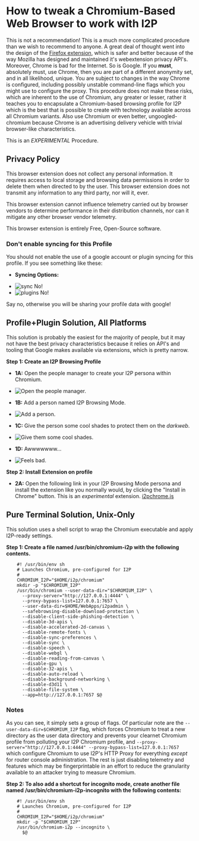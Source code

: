 How to tweak a Chromium-Based Web Browser to work with I2P
==========================================================

This is not a recommendation! This is a much more complicated procedure than
we wish to recommend to anyone. A great deal of thought went into the design of
the [Firefox extension](https://eyedeekay.github.io/I2P-in-Private-Browsing-Mode-Firefox/),
which is safer and better because of the way Mozilla has designed and maintained
it's webextension privacy API's. Moreover, Chrome is bad for the Internet. So is
Google. If you **must**, absolutely must, use Chrome, then you are part of a
different anonymity set, and in all likelihood, unique. You are subject to
changes in the way Chrome is configured, including possibly unstable
command-line flags which you might use to configure the proxy. This procedure
does not make these risks, which are inherent to the use of Chromium, any
greater or lesser, rather it teaches you to encapsulate a Chromium-based
browsing profile for I2P which is the best that is possible to create with
technology available across all Chromium variants. Also use Chromium or even
better, ungoogled-chromium because Chrome is an advertising delivery vehicle
with trivial browser-like characteristics.

This is an *EXPERIMENTAL* Procedure.

Privacy Policy
--------------

This browser extension does not collect any personal information. It requires
access to local storage and browsing data permissions in order to delete them
when directed to by the user. This browser extension does not transmit any
information to any third party, nor will it, ever.

This browser extension cannot influence telemetry carried out by browser vendors
to determine performance in their distribution channels, nor can it mitigate any
other browser vendor telemetry. 

This browser extension is entirely Free, Open-Source software.

### Don't enable syncing for this Profile

You should not enable the use of a google account or plugin syncing for this
profile. If you see something like these:

 * **Syncing Options:**
  - ![sync](sync.png) No!
  - ![plugins](plugins.png) No!

Say no, otherwise you will be sharing your profile data with google!

Profile+Plugin Solution, All Platforms
--------------------------------------

This solution is probably the easiest for the majority of people, but it may not
have the best privacy characteristics because it relies on API's and tooling
that Google makes available via extensions, which is pretty narrow.

**Step 1: Create an I2P Browsing Profile**

 * **1A:** Open the people manager to create your I2P persona within Chromium.
  - ![Open the people manager.](people.png)
 * **1B:** Add a person named I2P Browsing Mode.
  - ![Add a person.](manager.png)
 * **1C:** Give the person some cool shades to protect them on the *darkweb*.
  - ![Give them some cool shades.](shades.png)
 * **1D:** Awwwwwww...
  - ![Feels bad.](done.png)

**Step 2: Install Extension on profile**

 * **2A:** Open the following link in your I2P Browsing Mode persona and install
 the extension like you normally would, by clicking the "Install in Chrome"
 button. This is an *experimental* extension.
 [i2pchrome.js](https://chrome.google.com/webstore/detail/i2pchromejs/ikdjcmomgldfciocnpekfndklkfgglpe)

Pure Terminal Solution, Unix-Only
---------------------------------

This solution uses a shell script to wrap the Chromium executable and apply
I2P-ready settings.

**Step 1: Create a file named /usr/bin/chromium-i2p with the following**
**contents.**

        #! /usr/bin/env sh
        # Launches Chromium, pre-configured for I2P
        #
        CHROMIUM_I2P="$HOME/i2p/chromium"
        mkdir -p "$CHROMIUM_I2P"
        /usr/bin/chromium --user-data-dir="$CHROMIUM_I2P" \
          --proxy-server="http://127.0.0.1:4444" \
          --proxy-bypass-list=127.0.0.1:7657 \
          --user-data-dir=$HOME/WebApps/i2padmin \
          --safebrowsing-disable-download-protection \
          --disable-client-side-phishing-detection \
          --disable-3d-apis \
          --disable-accelerated-2d-canvas \
          --disable-remote-fonts \
          --disable-sync-preferences \
          --disable-sync \
          --disable-speech \
          --disable-webgl \
          --disable-reading-from-canvas \
          --disable-gpu \
          --disable-32-apis \
          --disable-auto-reload \
          --disable-background-networking \
          --disable-d3d11 \
          --disable-file-system \
          --app=http://127.0.0.1:7657 $@

### Notes

As you can see, it simply sets a group of flags. Of particular note are
the ```--user-data-dir=$CHROMIUM_I2P``` flag, which forces Chromium to treat
a new directory as the user data directory and prevents your clearnet Chromium
profile from polluting your I2P Chromium profile, and
```--proxy-server="http://127.0.0.1:4444" --proxy-bypass-list=127.0.0.1:7657```
which configure Chromium to use I2P's HTTP Proxy for everything *except* for
router console administration. The rest is just disabling telemetry and features
which may be fingerprintable in an effort to reduce the granularity available to
an attacker trying to measure Chromium.

**Step 2: To also add a shortcut for incognito mode, create another file named**
**/usr/bin/chromium-i2p-incognito with the following contents:**

        #! /usr/bin/env sh
        # Launches Chromium, pre-configured for I2P
        #
        CHROMIUM_I2P="$HOME/i2p/chromium"
        mkdir -p "$CHROMIUM_I2P"
        /usr/bin/chromium-i2p --incognito \
          $@
